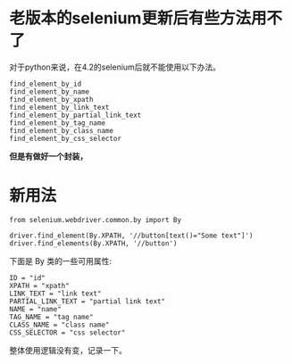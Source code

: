 # 老版本的selenium更新后有些方法用不了

对于python来说，在4.2的selenium后就不能使用以下办法。

```
find_element_by_id
find_element_by_name
find_element_by_xpath
find_element_by_link_text
find_element_by_partial_link_text
find_element_by_tag_name
find_element_by_class_name
find_element_by_css_selector
```

**但是有做好一个封装，**



# 新用法

```
from selenium.webdriver.common.by import By

driver.find_element(By.XPATH, '//button[text()="Some text"]')
driver.find_elements(By.XPATH, '//button')
```

下面是 By 类的一些可用属性:

```
ID = "id"
XPATH = "xpath"
LINK_TEXT = "link text"
PARTIAL_LINK_TEXT = "partial link text"
NAME = "name"
TAG_NAME = "tag name"
CLASS_NAME = "class name"
CSS_SELECTOR = "css selector"
```

整体使用逻辑没有变，记录一下。